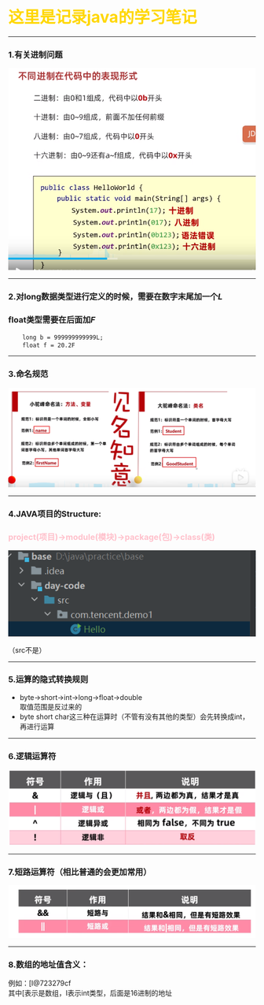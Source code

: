 
# <font color='gold' size=6px>这里是记录java的学习笔记</font>

---

### 1.有关进制问题

![](.note_images/eaddc408.png)

---

### 2.对long数据类型进行定义的时候，需要在数字末尾加一个*L*
### float类型需要在后面加*F*
~~~
    long b = 999999999999L;
    float f = 20.2F
~~~

---

### 3.命名规范
![](.note_images/9136b70f.png)

---

### 4.JAVA项目的Structure:
### <font color='pink'>project(项目)->module(模块)->package(包)->class(类)</font>
![](.note_images/a466c293.png)

（src不是）

---

### 5.运算的隐式转换规则
 - byte->short->int->long->float->double  
取值范围是反过来的
 - byte short char这三种在运算时（不管有没有其他的类型）会先转换成int，再进行运算

---

### 6.逻辑运算符
![](.note_images/832258bd.png)

---

### 7.短路运算符（相比普通的会更加常用）
![](.note_images/b520100e.png)

---

### 8.数组的地址值含义：
例如：[I@723279cf  
其中[表示是数组，I表示int类型，后面是16进制的地址




